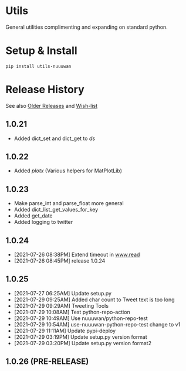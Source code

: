 # Utils

General utilities complimenting and expanding on standard python.

# Setup & Install

```
pip install utils-nuuuwan
```

# Release History
See also [Older Releases](OLDER_RELEASES.md) and [Wish-list](WISHLIST.md)

## 1.0.21
* Added dict_set and dict_get to *ds*

## 1.0.22
* Added *plotx* (Various helpers for MatPlotLib)

## 1.0.23
* Make parse_int and parse_float more general
* Added dict_list_get_values_for_key
* Added get_date
* Added logging to twitter

## 1.0.24
* [2021-07-26 08:38PM] Extend timeout in www.read
* [2021-07-26 08:45PM] release 1.0.24

## 1.0.25
* [2021-07-27 06:25AM] Update setup.py
* [2021-07-29 09:25AM] Added char count to Tweet text is too long
* [2021-07-29 09:29AM] Tweeting Tools
* [2021-07-29 10:08AM] Test python-repo-action
* [2021-07-29 10:49AM] Use nuuuwan/python-repo-test
* [2021-07-29 10:54AM] use-nuuuwan-python-repo-test change to v1
* [2021-07-29 11:11AM] Update pypi-deploy
* [2021-07-29 03:19PM] Update setup.py version format
* [2021-07-29 03:20PM] Update setup.py version format2
## 1.0.26 (PRE-RELEASE)
